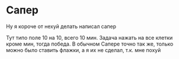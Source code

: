 # Сапер

Ну я короче от нехуй делать написал сапер

Тут типо поле 10 на 10, всего 10 мин. Задача нажать на все клетки кроме мин, тогда победа.
В обычном Сапере точно так же, только можно было ставить флажки, а я их не сделал, т.к. мне похуй
